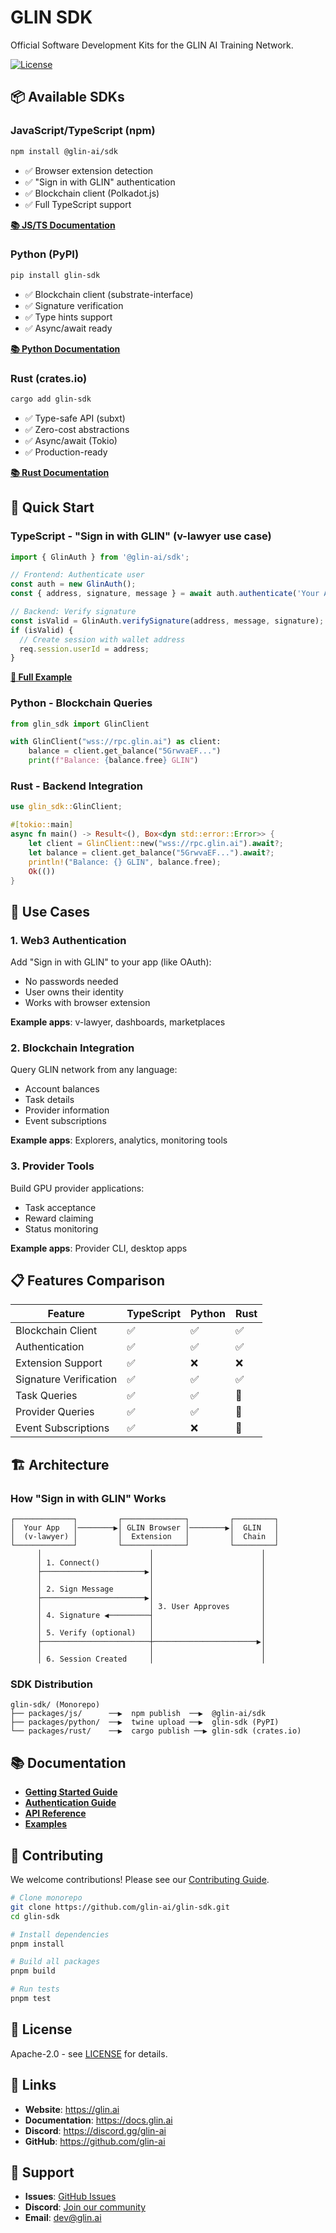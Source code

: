 # GLIN SDK

Official Software Development Kits for the GLIN AI Training Network.

[![License](https://img.shields.io/badge/license-Apache%202.0-blue.svg)](LICENSE)

## 📦 Available SDKs

### JavaScript/TypeScript (npm)
```bash
npm install @glin-ai/sdk
```
- ✅ Browser extension detection
- ✅ "Sign in with GLIN" authentication
- ✅ Blockchain client (Polkadot.js)
- ✅ Full TypeScript support

**[📚 JS/TS Documentation](./packages/js/)**

### Python (PyPI)
```bash
pip install glin-sdk
```
- ✅ Blockchain client (substrate-interface)
- ✅ Signature verification
- ✅ Type hints support
- ✅ Async/await ready

**[📚 Python Documentation](./packages/python/)**

### Rust (crates.io)
```bash
cargo add glin-sdk
```
- ✅ Type-safe API (subxt)
- ✅ Zero-cost abstractions
- ✅ Async/await (Tokio)
- ✅ Production-ready

**[📚 Rust Documentation](./packages/rust/)**

## 🚀 Quick Start

### TypeScript - "Sign in with GLIN" (v-lawyer use case)

```typescript
import { GlinAuth } from '@glin-ai/sdk';

// Frontend: Authenticate user
const auth = new GlinAuth();
const { address, signature, message } = await auth.authenticate('Your App');

// Backend: Verify signature
const isValid = GlinAuth.verifySignature(address, message, signature);
if (isValid) {
  // Create session with wallet address
  req.session.userId = address;
}
```

**[📖 Full Example](./examples/nextjs-auth/)**

### Python - Blockchain Queries

```python
from glin_sdk import GlinClient

with GlinClient("wss://rpc.glin.ai") as client:
    balance = client.get_balance("5GrwvaEF...")
    print(f"Balance: {balance.free} GLIN")
```

### Rust - Backend Integration

```rust
use glin_sdk::GlinClient;

#[tokio::main]
async fn main() -> Result<(), Box<dyn std::error::Error>> {
    let client = GlinClient::new("wss://rpc.glin.ai").await?;
    let balance = client.get_balance("5GrwvaEF...").await?;
    println!("Balance: {} GLIN", balance.free);
    Ok(())
}
```

## 🎯 Use Cases

### 1. Web3 Authentication
Add "Sign in with GLIN" to your app (like OAuth):
- No passwords needed
- User owns their identity
- Works with browser extension

**Example apps**: v-lawyer, dashboards, marketplaces

### 2. Blockchain Integration
Query GLIN network from any language:
- Account balances
- Task details
- Provider information
- Event subscriptions

**Example apps**: Explorers, analytics, monitoring tools

### 3. Provider Tools
Build GPU provider applications:
- Task acceptance
- Reward claiming
- Status monitoring

**Example apps**: Provider CLI, desktop apps

## 📋 Features Comparison

| Feature | TypeScript | Python | Rust |
|---------|-----------|--------|------|
| Blockchain Client | ✅ | ✅ | ✅ |
| Authentication | ✅ | ✅ | ✅ |
| Extension Support | ✅ | ❌ | ❌ |
| Signature Verification | ✅ | ✅ | ✅ |
| Task Queries | ✅ | ✅ | 🚧 |
| Provider Queries | ✅ | ✅ | 🚧 |
| Event Subscriptions | ✅ | ❌ | 🚧 |

## 🏗️ Architecture

### How "Sign in with GLIN" Works

```
┌─────────────┐         ┌──────────────┐         ┌─────────┐
│  Your App   │────────▶│ GLIN Browser │────────▶│  GLIN   │
│  (v-lawyer) │         │  Extension   │         │  Chain  │
└─────────────┘         └──────────────┘         └─────────┘
      │                        │                        │
      │ 1. Connect()           │                        │
      ├───────────────────────▶│                        │
      │                        │                        │
      │ 2. Sign Message        │                        │
      ├───────────────────────▶│                        │
      │                        │ 3. User Approves       │
      │ 4. Signature ◀─────────┤                        │
      │                        │                        │
      │ 5. Verify (optional)   │                        │
      ├────────────────────────┼───────────────────────▶│
      │                        │                        │
      │ 6. Session Created     │                        │
```

### SDK Distribution

```
glin-sdk/ (Monorepo)
├── packages/js/      ──▶  npm publish  ──▶  @glin-ai/sdk
├── packages/python/  ──▶  twine upload ──▶  glin-sdk (PyPI)
└── packages/rust/    ──▶  cargo publish ──▶ glin-sdk (crates.io)
```

## 📚 Documentation

- **[Getting Started Guide](./docs/getting-started.md)**
- **[Authentication Guide](./docs/authentication.md)**
- **[API Reference](./docs/api-reference.md)**
- **[Examples](./examples/)**

## 🤝 Contributing

We welcome contributions! Please see our [Contributing Guide](CONTRIBUTING.md).

```bash
# Clone monorepo
git clone https://github.com/glin-ai/glin-sdk.git
cd glin-sdk

# Install dependencies
pnpm install

# Build all packages
pnpm build

# Run tests
pnpm test
```

## 📄 License

Apache-2.0 - see [LICENSE](LICENSE) for details.

## 🔗 Links

- **Website**: https://glin.ai
- **Documentation**: https://docs.glin.ai
- **Discord**: https://discord.gg/glin-ai
- **GitHub**: https://github.com/glin-ai

## 💬 Support

- **Issues**: [GitHub Issues](https://github.com/glin-ai/glin-sdk/issues)
- **Discord**: [Join our community](https://discord.gg/glin-ai)
- **Email**: dev@glin.ai
